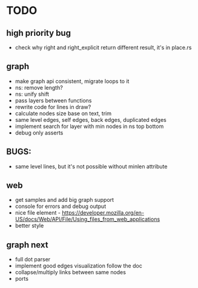 # TODO

## high priority bug
* check why right and right_explicit return different result, it's in place.rs

## graph
* make graph api consistent, migrate loops to it
* ns: remove length?
* ns: unify shift
* pass layers between functions
* rewrite code for lines in draw?
* calculate nodes size base on text, trim 
* same level edges, self edges, back edges, duplicated edges
* implement search for layer with min nodes in ns top bottom 
* debug only asserts

## BUGS:
* same level lines, but it's not possible without minlen attribute

## web
* get samples and add big graph support 
* console for errors and debug output
* nice file element - https://developer.mozilla.org/en-US/docs/Web/API/File/Using_files_from_web_applications
* better style

## graph next
* full dot parser
* implement good edges visualization follow the doc
* collapse/multiply links between same nodes
* ports